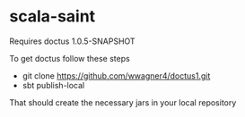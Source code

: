 # scala-saint

Requires doctus 1.0.5-SNAPSHOT 

To get doctus follow these steps

* git clone https://github.com/wwagner4/doctus1.git
* sbt publish-local

That should create the necessary jars in your local repository 